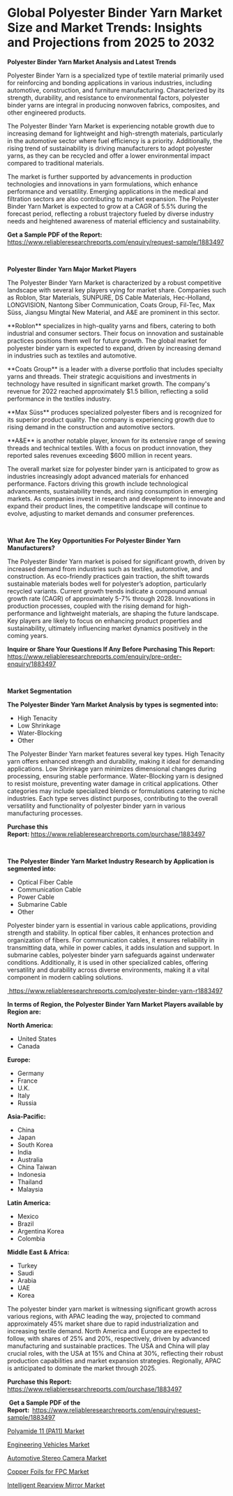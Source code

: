 <p><h1>Global Polyester Binder Yarn Market Size and Market Trends: Insights and Projections from 2025 to 2032</h1></p><p><strong>Polyester Binder Yarn Market Analysis and Latest Trends</strong></p>
<p><p>Polyester Binder Yarn is a specialized type of textile material primarily used for reinforcing and bonding applications in various industries, including automotive, construction, and furniture manufacturing. Characterized by its strength, durability, and resistance to environmental factors, polyester binder yarns are integral in producing nonwoven fabrics, composites, and other engineered products. </p><p>The Polyester Binder Yarn Market is experiencing notable growth due to increasing demand for lightweight and high-strength materials, particularly in the automotive sector where fuel efficiency is a priority. Additionally, the rising trend of sustainability is driving manufacturers to adopt polyester yarns, as they can be recycled and offer a lower environmental impact compared to traditional materials.</p><p>The market is further supported by advancements in production technologies and innovations in yarn formulations, which enhance performance and versatility. Emerging applications in the medical and filtration sectors are also contributing to market expansion. The Polyester Binder Yarn Market is expected to grow at a CAGR of 5.5% during the forecast period, reflecting a robust trajectory fueled by diverse industry needs and heightened awareness of material efficiency and sustainability.</p></p>
<p><strong>Get a Sample PDF of the Report:&nbsp;</strong> <a href="https://www.reliableresearchreports.com/enquiry/request-sample/1883497?utm_campaign=11&utm_medium=2&utm_source=Github&utm_content=ia&utm_term=04022025&utm_id=polyester-binder-yarn">https://www.reliableresearchreports.com/enquiry/request-sample/1883497</a></p>
<p>&nbsp;</p>
<p><strong>Polyester Binder Yarn Major Market Players</strong></p>
<p><p>The Polyester Binder Yarn Market is characterized by a robust competitive landscape with several key players vying for market share. Companies such as Roblon, Star Materials, SUNPURE, DS Cable Materials, Hec-Holland, LONGVISION, Nantong Siber Communication, Coats Group, Fil-Tec, Max Süss, Jiangsu Mingtai New Material, and A&E are prominent in this sector.</p><p>**Roblon** specializes in high-quality yarns and fibers, catering to both industrial and consumer sectors. Their focus on innovation and sustainable practices positions them well for future growth. The global market for polyester binder yarn is expected to expand, driven by increasing demand in industries such as textiles and automotive. </p><p>**Coats Group** is a leader with a diverse portfolio that includes specialty yarns and threads. Their strategic acquisitions and investments in technology have resulted in significant market growth. The company's revenue for 2022 reached approximately $1.5 billion, reflecting a solid performance in the textiles industry.</p><p>**Max Süss** produces specialized polyester fibers and is recognized for its superior product quality. The company is experiencing growth due to rising demand in the construction and automotive sectors. </p><p>**A&E** is another notable player, known for its extensive range of sewing threads and technical textiles. With a focus on product innovation, they reported sales revenues exceeding $600 million in recent years.</p><p>The overall market size for polyester binder yarn is anticipated to grow as industries increasingly adopt advanced materials for enhanced performance. Factors driving this growth include technological advancements, sustainability trends, and rising consumption in emerging markets. As companies invest in research and development to innovate and expand their product lines, the competitive landscape will continue to evolve, adjusting to market demands and consumer preferences.</p></p>
<p>&nbsp;</p>
<p><strong>What Are The Key Opportunities For Polyester Binder Yarn Manufacturers?</strong></p>
<p><p>The Polyester Binder Yarn market is poised for significant growth, driven by increased demand from industries such as textiles, automotive, and construction. As eco-friendly practices gain traction, the shift towards sustainable materials bodes well for polyester’s adoption, particularly recycled variants. Current growth trends indicate a compound annual growth rate (CAGR) of approximately 5-7% through 2028. Innovations in production processes, coupled with the rising demand for high-performance and lightweight materials, are shaping the future landscape. Key players are likely to focus on enhancing product properties and sustainability, ultimately influencing market dynamics positively in the coming years.</p></p>
<p><strong>Inquire or Share Your Questions If Any Before Purchasing This Report:</strong> <a href="https://www.reliableresearchreports.com/enquiry/pre-order-enquiry/1883497?utm_campaign=11&utm_medium=2&utm_source=Github&utm_content=ia&utm_term=04022025&utm_id=polyester-binder-yarn">https://www.reliableresearchreports.com/enquiry/pre-order-enquiry/1883497</a></p>
<p>&nbsp;</p>
<p><strong>Market Segmentation</strong></p>
<p><strong>The Polyester Binder Yarn Market Analysis by types is segmented into:</strong></p>
<p><ul><li>High Tenacity</li><li>Low Shrinkage</li><li>Water-Blocking</li><li>Other</li></ul></p>
<p><p>The Polyester Binder Yarn market features several key types. High Tenacity yarn offers enhanced strength and durability, making it ideal for demanding applications. Low Shrinkage yarn minimizes dimensional changes during processing, ensuring stable performance. Water-Blocking yarn is designed to resist moisture, preventing water damage in critical applications. Other categories may include specialized blends or formulations catering to niche industries. Each type serves distinct purposes, contributing to the overall versatility and functionality of polyester binder yarn in various manufacturing processes.</p></p>
<p><strong>Purchase this Report:&nbsp;</strong><a href="https://www.reliableresearchreports.com/purchase/1883497?utm_campaign=11&utm_medium=2&utm_source=Github&utm_content=ia&utm_term=04022025&utm_id=polyester-binder-yarn">https://www.reliableresearchreports.com/purchase/1883497</a></p>
<p>&nbsp;</p>
<p><strong>The Polyester Binder Yarn Market Industry Research by Application is segmented into:</strong></p>
<p><ul><li>Optical Fiber Cable</li><li>Communication Cable</li><li>Power Cable</li><li>Submarine Cable</li><li>Other</li></ul></p>
<p><p>Polyester binder yarn is essential in various cable applications, providing strength and stability. In optical fiber cables, it enhances protection and organization of fibers. For communication cables, it ensures reliability in transmitting data, while in power cables, it adds insulation and support. In submarine cables, polyester binder yarn safeguards against underwater conditions. Additionally, it is used in other specialized cables, offering versatility and durability across diverse environments, making it a vital component in modern cabling solutions.</p></p>
<p><a href="https://www.reliableresearchreports.com/polyester-binder-yarn-r1883497?utm_campaign=11&utm_medium=2&utm_source=Github&utm_content=ia&utm_term=04022025&utm_id=polyester-binder-yarn">&nbsp;https://www.reliableresearchreports.com/polyester-binder-yarn-r1883497</a></p>
<p><strong>In terms of Region, the Polyester Binder Yarn Market Players available by Region are:</strong></p>
<p>
    <p> <strong> North America: </strong>
        <ul>
            <li>United States</li>
            <li>Canada</li>
        </ul>
        </p> 
    <p> <strong> Europe: </strong>
        <ul>
            <li>Germany</li>
            <li>France</li>
            <li>U.K.</li>
            <li>Italy</li>
            <li>Russia</li>
        </ul>
        </p> 
    <p> <strong> Asia-Pacific: </strong>
        <ul>
            <li>China</li>
            <li>Japan</li>
            <li>South Korea</li>
            <li>India</li>
            <li>Australia</li>
            <li>China Taiwan</li>
            <li>Indonesia</li>
            <li>Thailand</li>
            <li>Malaysia</li>
        </ul>
        </p> 
    <p> <strong> Latin America: </strong>
        <ul>
            <li>Mexico</li>
            <li>Brazil</li>
            <li>Argentina Korea</li>
            <li>Colombia</li>
        </ul>
        </p> 
    <p> <strong> Middle East & Africa: </strong>
        <ul>
            <li>Turkey</li>
            <li>Saudi</li>
            <li>Arabia</li>
            <li>UAE</li>
            <li>Korea</li>
        </ul>
    </p>
    </p>
<p><p>The polyester binder yarn market is witnessing significant growth across various regions, with APAC leading the way, projected to command approximately 45% market share due to rapid industrialization and increasing textile demand. North America and Europe are expected to follow, with shares of 25% and 20%, respectively, driven by advanced manufacturing and sustainable practices. The USA and China will play crucial roles, with the USA at 15% and China at 30%, reflecting their robust production capabilities and market expansion strategies. Regionally, APAC is anticipated to dominate the market through 2025.</p></p>
<p><strong>Purchase this Report: </strong><a href="https://www.reliableresearchreports.com/purchase/1883497?utm_campaign=11&utm_medium=2&utm_source=Github&utm_content=ia&utm_term=04022025&utm_id=polyester-binder-yarn">https://www.reliableresearchreports.com/purchase/1883497</a></p>
<p>&nbsp;<strong>Get a Sample PDF of the Report:&nbsp;&nbsp;</strong><a href="https://www.reliableresearchreports.com/enquiry/request-sample/1883497?utm_campaign=11&utm_medium=2&utm_source=Github&utm_content=ia&utm_term=04022025&utm_id=polyester-binder-yarn">https://www.reliableresearchreports.com/enquiry/request-sample/1883497</a></p>
<p><strong></strong></p>
<p><p><a href="https://github.com/triattwood9919/Market-Research-Report-List-1/blob/main/polyamide-11-pa11-market.md?utm_campaign=11&utm_medium=2&utm_source=Github&utm_content=ia&utm_term=04022025&utm_id=polyester-binder-yarn">Polyamide 11 (PA11) Market</a></p><p><a href="https://www.linkedin.com/pulse/engineering-vehicles-market-trend-analysis-reveals-rapid-if1je?utm_campaign=11&utm_medium=2&utm_source=Github&utm_content=ia&utm_term=04022025&utm_id=polyester-binder-yarn">Engineering Vehicles Market</a></p><p><a href="https://www.linkedin.com/pulse/automotive-stereo-camera-market-analysis-2025-2032-strong-i3rbe?utm_campaign=11&utm_medium=2&utm_source=Github&utm_content=ia&utm_term=04022025&utm_id=polyester-binder-yarn">Automotive Stereo Camera Market</a></p><p><a href="https://github.com/schwminh2001101/Market-Research-Report-List-1/blob/main/copper-foils-for-fpc-market.md?utm_campaign=11&utm_medium=2&utm_source=Github&utm_content=ia&utm_term=04022025&utm_id=polyester-binder-yarn">Copper Foils for FPC Market</a></p><p><a href="https://www.linkedin.com/pulse/intelligent-rearview-mirror-market-forecast-report-highlights-hooae?utm_campaign=11&utm_medium=2&utm_source=Github&utm_content=ia&utm_term=04022025&utm_id=polyester-binder-yarn">Intelligent Rearview Mirror Market</a></p></p>